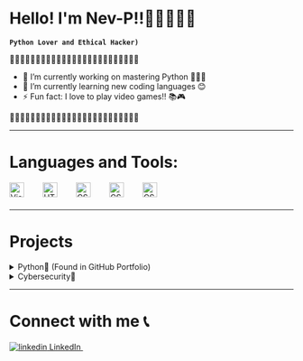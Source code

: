 # Hello! I'm Nev-P!!👩🏿‍💻👋🏿
**`Python Lover and Ethical Hacker)`** 

🌸🌸🌸🌸🌸🌸🌸🌸🌸🌸🌸🌸🌸🌸🌸🌸🌸🌸🌸🌸🌸🌸🌸🌸🌸
- 🔭 I’m currently working on mastering Python 👩🏿‍💻
- 🌱 I’m currently learning new coding languages 😊
- ⚡ Fun fact: I love to play video games!! 📚🎮

🌸🌸🌸🌸🌸🌸🌸🌸🌸🌸🌸🌸🌸🌸🌸🌸🌸🌸🌸🌸🌸🌸🌸🌸🌸

---

# Languages and Tools:
<img align="left" alt="Visual Studio Code" width="26px" src="https://cdn.jsdelivr.net/gh/devicons/devicon/icons/vscode/vscode-original.svg" style="padding-right:30px;" />
<img align="left" alt="HTML5" width="26px" src="https://cdn.jsdelivr.net/gh/devicons/devicon/icons/html5/html5-original.svg" style="padding-right:30px;" />
<img align="left" alt="CSS3" width="26px" src="https://cdn.jsdelivr.net/gh/devicons/devicon/icons/css3/css3-original.svg" style="padding-right:30px;" />
<img align="left" alt="CSS3" width="26px" src="https://cdn.jsdelivr.net/gh/devicons/devicon/icons/python/python-original.svg" style="padding-right:30px;" />
<img align="left" alt="CSS3" width="26px" src="https://cdn.jsdelivr.net/gh/devicons/devicon/icons/linux/linux-original.svg" style="padding-right:30px;" />
<br />
<br />

---
# Projects
<details>
  <summary>Python📂 (Found in GitHub Portfolio)</summary>

<!--START_SECTION:activity-->
- Tic Tac Toc  
- Rock Paper Scissors
- Hangman
- Harry Potter RPG 
- Caesar Cipher
- Are you an Introvert or Extrovert? (Survey)
<!--END_SECTION:activity-->
</details>

<details>
  <summary>Cybersecurity📂</summary>

<!--START_SECTION:activity-->
- Cybersecurity Capstone Presentation: Discovering Security Vulnerabilities in IT Services
<!--END_SECTION:activity-->
</details>
  

---
# Connect with me 📞
<p>
  <a href="https://www.linkedin.com/in/nevaeh-mcgee-cassius-257252146/?trk=nav_responsive_tab_profile_pic" rel="nofollow noreferrer">
    <img src="https://i.stack.imgur.com/gVE0j.png" alt="linkedin"> LinkedIn
  </a> &nbsp; 
</p>
